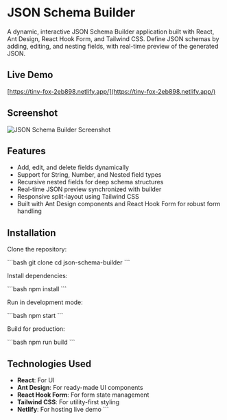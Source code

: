 # JSON Schema Builder

A dynamic, interactive JSON Schema Builder application built with React, Ant Design, React Hook Form, and Tailwind CSS. Define JSON schemas by adding, editing, and nesting fields, with real-time preview of the generated JSON.

## Live Demo

[https://tiny-fox-2eb898.netlify.app/](https://tiny-fox-2eb898.netlify.app/)

## Screenshot

![JSON Schema Builder Screenshot](./screenshot.png)

## Features

- Add, edit, and delete fields dynamically
- Support for String, Number, and Nested field types
- Recursive nested fields for deep schema structures
- Real-time JSON preview synchronized with builder
- Responsive split-layout using Tailwind CSS
- Built with Ant Design components and React Hook Form for robust form handling

## Installation

Clone the repository:

\`\`\`bash
git clone <repository-url>
cd json-schema-builder
\`\`\`

Install dependencies:

\`\`\`bash
npm install
\`\`\`

Run in development mode:

\`\`\`bash
npm start
\`\`\`

Build for production:

\`\`\`bash
npm run build
\`\`\`

## Technologies Used

- **React**: For UI
- **Ant Design**: For ready-made UI components
- **React Hook Form**: For form state management
- **Tailwind CSS**: For utility-first styling
- **Netlify**: For hosting live demo
  \`\`\`
